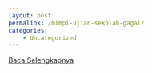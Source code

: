 ```yaml
---
layout: post
permalink: /mimpi-ujian-sekolah-gagal/
categories:
    - Uncategorized
---
```


[Baca Selengkapnya](/02)